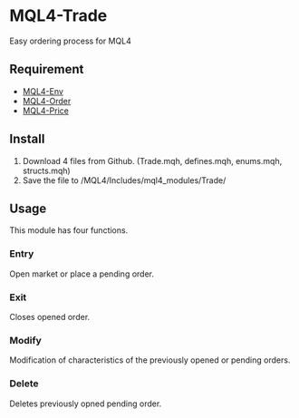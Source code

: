 # MQL4-Trade
Easy ordering process for MQL4


## Requirement
- [MQL4-Env](https://github.com/KeisukeIwabuchi/MQL4-Env)
- [MQL4-Order](https://github.com/KeisukeIwabuchi/MQL4-Order)
- [MQL4-Price](https://github.com/KeisukeIwabuchi/MQL4-Price)


## Install
1. Download 4 files from Github. (Trade.mqh, defines.mqh, enums.mqh, structs.mqh)
2. Save the file to /MQL4/Includes/mql4_modules/Trade/


## Usage
This module has four functions.

### Entry
Open market or place a pending order.

### Exit
Closes opened order.

### Modify
Modification of characteristics of the previously opened or pending orders.

### Delete
Deletes previously opned pending order.
